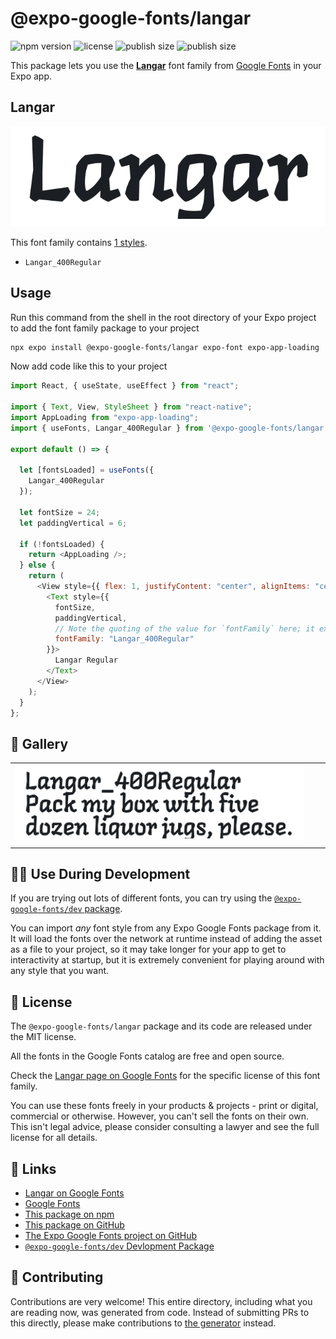 # @expo-google-fonts/langar

![npm version](https://flat.badgen.net/npm/v/@expo-google-fonts/langar)
![license](https://flat.badgen.net/github/license/expo/google-fonts)
![publish size](https://flat.badgen.net/packagephobia/install/@expo-google-fonts/langar)
![publish size](https://flat.badgen.net/packagephobia/publish/@expo-google-fonts/langar)

This package lets you use the [**Langar**](https://fonts.google.com/specimen/Langar) font family from [Google Fonts](https://fonts.google.com/) in your Expo app.

## Langar

![Langar](./font-family.png)

This font family contains [1 styles](#-gallery).

- `Langar_400Regular`

## Usage

Run this command from the shell in the root directory of your Expo project to add the font family package to your project

```sh
npx expo install @expo-google-fonts/langar expo-font expo-app-loading
```

Now add code like this to your project

```js
import React, { useState, useEffect } from "react";

import { Text, View, StyleSheet } from "react-native";
import AppLoading from "expo-app-loading";
import { useFonts, Langar_400Regular } from '@expo-google-fonts/langar';

export default () => {

  let [fontsLoaded] = useFonts({
    Langar_400Regular
  });

  let fontSize = 24;
  let paddingVertical = 6;

  if (!fontsLoaded) {
    return <AppLoading />;
  } else {
    return (
      <View style={{ flex: 1, justifyContent: "center", alignItems: "center" }}>
        <Text style={{
          fontSize,
          paddingVertical,
          // Note the quoting of the value for `fontFamily` here; it expects a string!
          fontFamily: "Langar_400Regular"
        }}>
          Langar Regular
        </Text>
      </View>
    );
  }
};
```

## 🔡 Gallery


||||
|-|-|-|
|![Langar_400Regular](./Langar_400Regular.ttf.png)||||


## 👩‍💻 Use During Development

If you are trying out lots of different fonts, you can try using the [`@expo-google-fonts/dev` package](https://github.com/expo/google-fonts/tree/master/font-packages/dev#readme).

You can import _any_ font style from any Expo Google Fonts package from it. It will load the fonts over the network at runtime instead of adding the asset as a file to your project, so it may take longer for your app to get to interactivity at startup, but it is extremely convenient for playing around with any style that you want.


## 📖 License

The `@expo-google-fonts/langar` package and its code are released under the MIT license.

All the fonts in the Google Fonts catalog are free and open source.

Check the [Langar page on Google Fonts](https://fonts.google.com/specimen/Langar) for the specific license of this font family.

You can use these fonts freely in your products & projects - print or digital, commercial or otherwise. However, you can't sell the fonts on their own. This isn't legal advice, please consider consulting a lawyer and see the full license for all details.

## 🔗 Links

- [Langar on Google Fonts](https://fonts.google.com/specimen/Langar)
- [Google Fonts](https://fonts.google.com/)
- [This package on npm](https://www.npmjs.com/package/@expo-google-fonts/langar)
- [This package on GitHub](https://github.com/expo/google-fonts/tree/master/font-packages/langar)
- [The Expo Google Fonts project on GitHub](https://github.com/expo/google-fonts)
- [`@expo-google-fonts/dev` Devlopment Package](https://github.com/expo/google-fonts/tree/master/font-packages/dev)

## 🤝 Contributing

Contributions are very welcome! This entire directory, including what you are reading now, was generated from code. Instead of submitting PRs to this directly, please make contributions to [the generator](https://github.com/expo/google-fonts/tree/master/packages/generator) instead.
